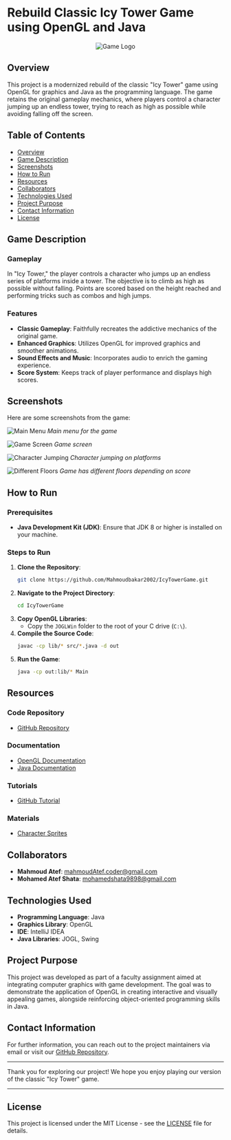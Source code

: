 # Rebuild Classic Icy Tower Game using OpenGL and Java

<p align="center">
  <img src="assets/logo.png" alt="Game Logo">
</p>

## Overview

This project is a modernized rebuild of the classic "Icy Tower" game using OpenGL for graphics and Java as the programming language. The game retains the original gameplay mechanics, where players control a character jumping up an endless tower, trying to reach as high as possible while avoiding falling off the screen.

## Table of Contents
- [Overview](#overview)
- [Game Description](#game-description)
- [Screenshots](#screenshots)
- [How to Run](#how-to-run)
- [Resources](#resources)
- [Collaborators](#collaborators)
- [Technologies Used](#technologies-used)
- [Project Purpose](#project-purpose)
- [Contact Information](#contact-information)
- [License](#license)

## Game Description

### Gameplay
In "Icy Tower," the player controls a character who jumps up an endless series of platforms inside a tower. The objective is to climb as high as possible without falling. Points are scored based on the height reached and performing tricks such as combos and high jumps.

### Features
- **Classic Gameplay**: Faithfully recreates the addictive mechanics of the original game.
- **Enhanced Graphics**: Utilizes OpenGL for improved graphics and smoother animations.
- **Sound Effects and Music**: Incorporates audio to enrich the gaming experience.
- **Score System**: Keeps track of player performance and displays high scores.

## Screenshots

Here are some screenshots from the game:

![Main Menu](screenshots/Screenshot1.png)
*Main menu for the game*

![Game Screen](screenshots/Screenshot2.png)
*Game screen*

![Character Jumping](screenshots/Screenshot3.png)
*Character jumping on platforms*

![Different Floors](screenshots/Screenshot4.png)
*Game has different floors depending on score*

## How to Run

### Prerequisites
- **Java Development Kit (JDK)**: Ensure that JDK 8 or higher is installed on your machine.

### Steps to Run
1. **Clone the Repository**:
    ```sh
    git clone https://github.com/Mahmoudbakar2002/IcyTowerGame.git
    ```
2. **Navigate to the Project Directory**:
    ```sh
    cd IcyTowerGame
    ```
3. **Copy OpenGL Libraries**:
   - Copy the `JOGLWin` folder to the root of your C drive (`C:\`).
4. **Compile the Source Code**:
    ```sh
    javac -cp lib/* src/*.java -d out
    ```
5. **Run the Game**:
    ```sh
    java -cp out:lib/* Main
    ```

## Resources

### Code Repository
- [GitHub Repository](https://github.com/Mahmoudbakar2002/IcyTowerGame)

### Documentation
- [OpenGL Documentation](https://www.opengl.org/documentation/)
- [Java Documentation](https://docs.oracle.com/en/java/)

### Tutorials
- [GitHub Tutorial](https://www.youtube.com/watch?v=Q6G-J54vgKc)

### Materials
- [Character Sprites](http://www.icytower.unas.cz/down2.htm)

## Collaborators

- **Mahmoud Atef**: [mahmoudAtef.coder@gmail.com](mailto:mahmoudAtef.coder@gmail.com)
- **Mohamed Atef Shata**: [mohamedshata9898@gmail.com](mailto:mohamedshata9898@gmail.com)

## Technologies Used

- **Programming Language**: Java
- **Graphics Library**: OpenGL
- **IDE**: IntelliJ IDEA
- **Java Libraries**: JOGL, Swing

## Project Purpose

This project was developed as part of a faculty assignment aimed at integrating computer graphics with game development. The goal was to demonstrate the application of OpenGL in creating interactive and visually appealing games, alongside reinforcing object-oriented programming skills in Java.

## Contact Information

For further information, you can reach out to the project maintainers via email or visit our [GitHub Repository](https://github.com/Mahmoudbakar2002/IcyTowerGame).

---

Thank you for exploring our project! We hope you enjoy playing our version of the classic "Icy Tower" game.

---

## License

This project is licensed under the MIT License - see the [LICENSE](LICENSE) file for details.
